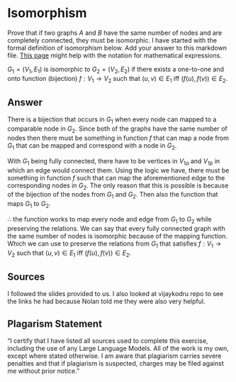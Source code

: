 # Isomorphism

Prove that if two graphs $A$ and $B$ have the same number of nodes and are
completely connected, they must be isomorphic. I have started with the formal
definition of isomorphism below. Add your answer to this markdown file. [This
page](https://docs.github.com/en/get-started/writing-on-github/working-with-advanced-formatting/writing-mathematical-expressions)
might help with the notation for mathematical expressions.

$G_1=(V_1 , E_1)$ is isomorphic to $G_2 = (V_2, E_2)$ if there exists a
one-to-one and onto function (bijection) $f: V_1 \rightarrow V_2$ such that $(u,v)
\in E_1$ iff $(f(u),f(v)) \in E_2$.

## Answer 
There is a bijection that occurs in $G_{1}$ when every node can mapped to a comparable node in $G_{2}$. Since both of the graphs have the same number of nodes then there must be something in function _f_ that can map a node from $G_{1}$ that can be mapped and correspond with a node in $G_{2}$. 

With $G_{1}$ being fully connected, there have to be vertices in $V_{1a}$ and $V_{1b}$ in which an edge would connect them. Using the logic we have, there must be something in function _f_ such that can map the aforementioned edge to the corresponding nodes in $G_{2}$. The only reason that this is possible is because of the bijection of the nodes from $G_{1}$ and $G_{2}$. Then also the function that maps $G_{1}$ to $G_{2}$. 

$\therefore$ the function works to map every node and edge from $G_{1}$ to $G_{2}$ while preserving the relations. We can say that every fully connected graph with the same number of nodes is isomorphic because of the mapping function. Which we can use to preserve the relations from $G_{1}$ that satisfies $f: V_1 \rightarrow V_2$ such that $(u,v)
\in E_1$ iff $(f(u),f(v)) \in E_2$.

## Sources 
I followed the slides provided to us. I also looked at vijaykodru repo to see the links he had because Nolan told me they were also very helpful. 

## Plagarism Statement
“I certify that I have listed all sources used to complete this exercise, including the use of any Large Language Models. All of the work is my own, except where stated otherwise. I am aware that plagiarism carries severe penalties and that if plagiarism is suspected, charges may be filed against me without prior notice.”

